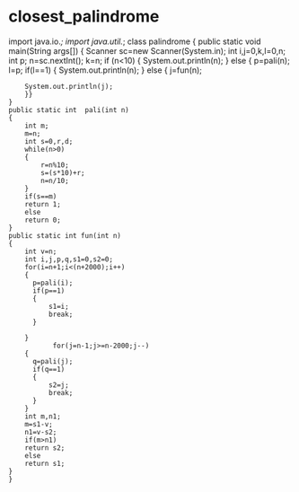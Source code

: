 # closest_palindrome





import java.io.*;
import java.util.*;
class palindrome
{
    public static void main(String args[])
    {
        Scanner sc=new Scanner(System.in);
        int i,j=0,k,l=0,n;
        int p;
        n=sc.nextInt();
        k=n;
        if (n<10)
        { System.out.println(n);
        }
        else
       { 
            p=pali(n);
            l=p;
        if(l==1)
        {
            System.out.println(n);
        }
        else
        {
        j=fun(n);
     
        System.out.println(j);
        }}  
    }
    public static int  pali(int n)
    {
        int m;
        m=n;
        int s=0,r,d;
        while(n>0)
        {
            r=n%10;
            s=(s*10)+r;
            n=n/10;
        }
        if(s==m)
        return 1;
        else
        return 0;
    }
    public static int fun(int n)
    {
        int v=n;
        int i,j,p,q,s1=0,s2=0;
        for(i=n+1;i<(n+2000);i++)
        {
          p=pali(i);
          if(p==1)
          {
              s1=i;
              break;
          }
          
        }
               for(j=n-1;j>=n-2000;j--)
        {
          q=pali(j);
          if(q==1)
          {
              s2=j;
              break;
          }
        }
        int m,n1;
        m=s1-v;
        n1=v-s2;
        if(m>n1)
        return s2;
        else
        return s1;
    }
    }
